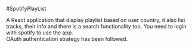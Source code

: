 #SpotifyPlayList

A React application that display playlist based on user country, it also list tracks, their info and there is a search functionality too.
You need to login with spotify to use the app.   
OAuth authentication strategy has been followed.
